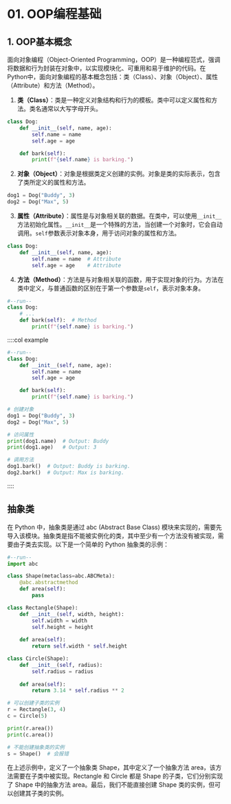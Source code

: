 # 01. OOP编程基础

## 1. OOP基本概念
面向对象编程（Object-Oriented Programming，OOP）是一种编程范式，强调将数据和行为封装在对象中，以实现模块化、可重用和易于维护的代码。在Python中，面向对象编程的基本概念包括：类（Class）、对象（Object）、属性（Attribute）和方法（Method）。

1.  **类（Class）**：类是一种定义对象结构和行为的模板。类中可以定义属性和方法。类名通常以大写字母开头。

```python
class Dog:
    def __init__(self, name, age):
        self.name = name
        self.age = age

    def bark(self):
        print(f"{self.name} is barking.")
```

2.  **对象（Object）**：对象是根据类定义创建的实例。对象是类的实际表示，包含了类所定义的属性和方法。

```python
dog1 = Dog("Buddy", 3)
dog2 = Dog("Max", 5)
```

3.  **属性（Attribute）**：属性是与对象相关联的数据。在类中，可以使用`__init__`方法初始化属性。`__init__`是一个特殊的方法，当创建一个对象时，它会自动调用。`self`参数表示对象本身，用于访问对象的属性和方法。

```python
class Dog:
    def __init__(self, name, age):
        self.name = name  # Attribute
        self.age = age    # Attribute
```

4.  **方法（Method）**：方法是与对象相关联的函数，用于实现对象的行为。方法在类中定义，与普通函数的区别在于第一个参数是`self`，表示对象本身。

```python
#--run--
class Dog:
    # ...
    def bark(self):  # Method
        print(f"{self.name} is barking.")
```

::::col
example

```python
#--run--
class Dog:
    def __init__(self, name, age):
        self.name = name
        self.age = age

    def bark(self):
        print(f"{self.name} is barking.")

# 创建对象
dog1 = Dog("Buddy", 3)
dog2 = Dog("Max", 5)

# 访问属性
print(dog1.name)  # Output: Buddy
print(dog1.age)   # Output: 3

# 调用方法
dog1.bark()  # Output: Buddy is barking.
dog2.bark()  # Output: Max is barking.
```
::::

## 抽象类
在 Python 中，抽象类是通过 abc (Abstract Base Class) 模块来实现的，需要先导入该模块。抽象类是指不能被实例化的类，其中至少有一个方法没有被实现，需要由子类去实现。以下是一个简单的 Python 抽象类的示例：

```python
#--run--
import abc

class Shape(metaclass=abc.ABCMeta):
    @abc.abstractmethod
    def area(self):
        pass

class Rectangle(Shape):
    def __init__(self, width, height):
        self.width = width
        self.height = height
        
    def area(self):
        return self.width * self.height

class Circle(Shape):
    def __init__(self, radius):
        self.radius = radius
    
    def area(self):
        return 3.14 * self.radius ** 2

# 可以创建子类的实例
r = Rectangle(3, 4)
c = Circle(5)

print(r.area())
print(c.area())

# 不能创建抽象类的实例
s = Shape()  # 会报错
```
在上述示例中，定义了一个抽象类 Shape，其中定义了一个抽象方法 area，该方法需要在子类中被实现。Rectangle 和 Circle 都是 Shape 的子类，它们分别实现了 Shape 中的抽象方法 area。最后，我们不能直接创建 Shape 类的实例，但可以创建其子类的实例。

